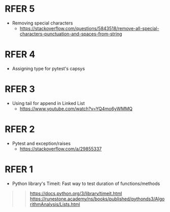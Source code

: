 
# RFER 5
- Removing special characters
    - https://stackoverflow.com/questions/5843518/remove-all-special-characters-punctuation-and-spaces-from-string

# RFER 4
- Assigning type for pytest's capsys

# RFER 3
- Using tail for append in Linked List
    - https://www.youtube.com/watch?v=YQ4mo6yWMMQ

# RFER 2
- Pytest and exception/raises
    - https://stackoverflow.com/a/29855337

# RFER 1
- Python library's Timeit: Fast way to test duration of functions/methods
>> https://docs.python.org/3/library/timeit.html
>> https://runestone.academy/ns/books/published/pythonds3/AlgorithmAnalysis/Lists.html
